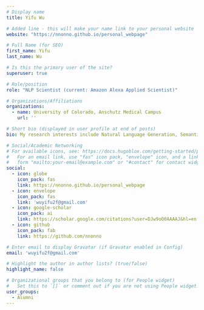 ```yaml
---
# Display name
title: Yifu Wu

# Added line - this will make your name link to your personal website
website: "https://nnonno.github.io/personal_webpage"

# Full Name (for SEO)
first_name: Yifu
last_name: Wu

# Is this the primary user of the site?
superuser: true

# Role/position
role: "NLP Scientist (current: Amazon Alexa Applied Scientist)"

# Organizations/Affiliations
organizations:
  - name: University of Colorado, Anschutz Medical Campus 
    url: ''

# Short bio (displayed in user profile at end of posts)
bio: My research interests include Natural Language Generation, Semantic Representation, Summarization Evaluation, Graph-based NLP, and AI applications in medicine and education. 

# Social/Academic Networking
# For available icons, see: https://docs.hugoblox.com/getting-started/page-builder/#icons
#   For an email link, use "fas" icon pack, "envelope" icon, and a link in the
#   form "mailto:your-email@example.com" or "#contact" for contact widget.
social:
  - icon: globe
    icon_pack: fas
    link: https://nnonno.github.io/personal_webpage
  - icon: envelope
    icon_pack: fas
    link: 'wuyifu2f@gmail.com'
  - icon: google-scholar
    icon_pack: ai
    link: https://scholar.google.com/citations?user=DJw9oO0AAAAJ&hl=en
  - icon: github
    icon_pack: fab
    link: https://github.com/nnonno

# Enter email to display Gravatar (if Gravatar enabled in Config)
email: 'wuyifu2f@gmail.com'

# Highlight the author in author lists? (true/false)
highlight_name: false

# Organizational groups that you belong to (for People widget)
#   Set this to `[]` or comment out if you are not using People widget.
user_groups:
  - Alumni
---
```

